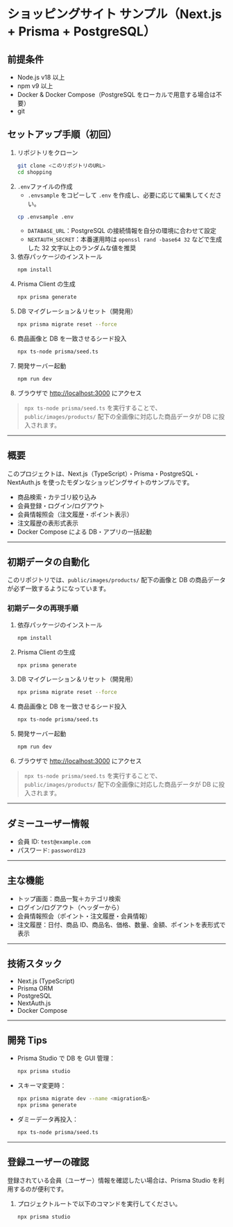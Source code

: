 # ショッピングサイト サンプル（Next.js + Prisma + PostgreSQL）

## 前提条件

- Node.js v18 以上
- npm v9 以上
- Docker & Docker Compose（PostgreSQL をローカルで用意する場合は不要）
- git

## セットアップ手順（初回）

1. リポジトリをクローン
   ```sh
   git clone <このリポジトリのURL>
   cd shopping
   ```
2. `.env`ファイルの作成
   - `.envsample` をコピーして `.env` を作成し、必要に応じて編集してください。
   ```sh
   cp .envsample .env
   ```
   - `DATABASE_URL`：PostgreSQL の接続情報を自分の環境に合わせて設定
   - `NEXTAUTH_SECRET`：本番運用時は `openssl rand -base64 32` などで生成した 32 文字以上のランダムな値を推奨
3. 依存パッケージのインストール
   ```sh
   npm install
   ```
4. Prisma Client の生成
   ```sh
   npx prisma generate
   ```
5. DB マイグレーション＆リセット（開発用）
   ```sh
   npx prisma migrate reset --force
   ```
6. 商品画像と DB を一致させるシード投入
   ```sh
   npx ts-node prisma/seed.ts
   ```
7. 開発サーバー起動
   ```sh
   npm run dev
   ```
8. ブラウザで [http://localhost:3000](http://localhost:3000) にアクセス

> `npx ts-node prisma/seed.ts` を実行することで、`public/images/products/` 配下の全画像に対応した商品データが DB に投入されます。

---

## 概要

このプロジェクトは、Next.js（TypeScript）・Prisma・PostgreSQL・NextAuth.js を使ったモダンなショッピングサイトのサンプルです。

- 商品検索・カテゴリ絞り込み
- 会員登録・ログイン/ログアウト
- 会員情報照会（注文履歴・ポイント表示）
- 注文履歴の表形式表示
- Docker Compose による DB・アプリの一括起動

---

## 初期データの自動化

このリポジトリでは、`public/images/products/` 配下の画像と DB の商品データが必ず一致するようになっています。

### 初期データの再現手順

1. 依存パッケージのインストール
   ```sh
   npm install
   ```
2. Prisma Client の生成
   ```sh
   npx prisma generate
   ```
3. DB マイグレーション＆リセット（開発用）
   ```sh
   npx prisma migrate reset --force
   ```
4. 商品画像と DB を一致させるシード投入
   ```sh
   npx ts-node prisma/seed.ts
   ```
5. 開発サーバー起動
   ```sh
   npm run dev
   ```
6. ブラウザで [http://localhost:3000](http://localhost:3000) にアクセス

> `npx ts-node prisma/seed.ts` を実行することで、`public/images/products/` 配下の全画像に対応した商品データが DB に投入されます。

---

## ダミーユーザー情報

- 会員 ID: `test@example.com`
- パスワード: `password123`

---

## 主な機能

- トップ画面：商品一覧＋カテゴリ検索
- ログイン/ログアウト（ヘッダーから）
- 会員情報照会（ポイント・注文履歴・会員情報）
- 注文履歴：日付、商品 ID、商品名、価格、数量、金額、ポイントを表形式で表示

---

## 技術スタック

- Next.js (TypeScript)
- Prisma ORM
- PostgreSQL
- NextAuth.js
- Docker Compose

---

## 開発 Tips

- Prisma Studio で DB を GUI 管理：
  ```sh
  npx prisma studio
  ```
- スキーマ変更時：
  ```sh
  npx prisma migrate dev --name <migration名>
  npx prisma generate
  ```
- ダミーデータ再投入：
  ```sh
  npx ts-node prisma/seed.ts
  ```

---

## 登録ユーザーの確認

登録されている会員（ユーザー）情報を確認したい場合は、Prisma Studio を利用するのが便利です。

1. プロジェクトルートで以下のコマンドを実行してください。
   ```sh
   npx prisma studio
   ```
